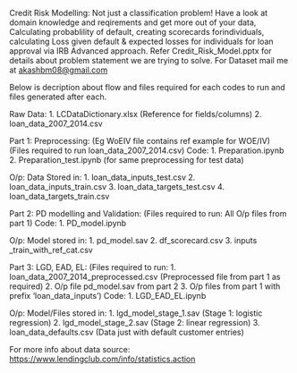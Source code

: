 Credit Risk Modelling:
Not just a classification problem! Have a look at domain knowledge and reqirements and get more out of your data, Calculating probablility of default, creating scorecards forindividuals, calculating  Loss given default & expected losses for individuals for loan approval via IRB Advanced approach.
Refer Credit_Risk_Model.pptx for details about problem statement we are trying to solve.
For Dataset mail me at akashbm08@gmail.com

Below is decription about flow and files required for each codes to run and files generated after each.

Raw Data: 
    1. LCDataDictionary.xlsx (Reference for fields/columns)
    2. loan_data_2007_2014.csv


Part 1: Preprocessing:
(Eg WoEIV file contains ref example for WOE/IV)
(Files required to run loan_data_2007_2014.csv)
Code:
    1. Preparation.ipynb
    2. Preparation_test.ipynb (for same preprocessing for test data)

O/p: Data Stored in:
    1. loan_data_inputs_test.csv
    2. loan_data_inputs_train.csv
    3. loan_data_targets_test.csv
    4. loan_data_targets_train.csv

Part 2: PD modelling and Validation: 
(Files required to run: All O/p files from part 1)
Code:
    1. PD_model.ipynb

O/p: Model stored in:
    1. pd_model.sav
    2. df_scorecard.csv
    3. inputs _train_with_ref_cat.csv


Part 3: LGD, EAD, EL:
(Files required to run: 
    1. loan_data_2007_2014_preprocessed.csv (Preprocessed file from part 1 as required)
    2. O/p file pd_model.sav from part 2
    3. O/p files from part 1 with prefix ‘loan_data_inputs’)
Code:
    1. LGD_EAD_EL.ipynb

O/p: Model/Files stored in:
    1. lgd_model_stage_1.sav (Stage 1: logistic regression)
    2. lgd_model_stage_2.sav (Stage 2: linear regression)
    3. loan_data_defaults.csv (Data just with default customer entries)

For more info about data source: https://www.lendingclub.com/info/statistics.action

